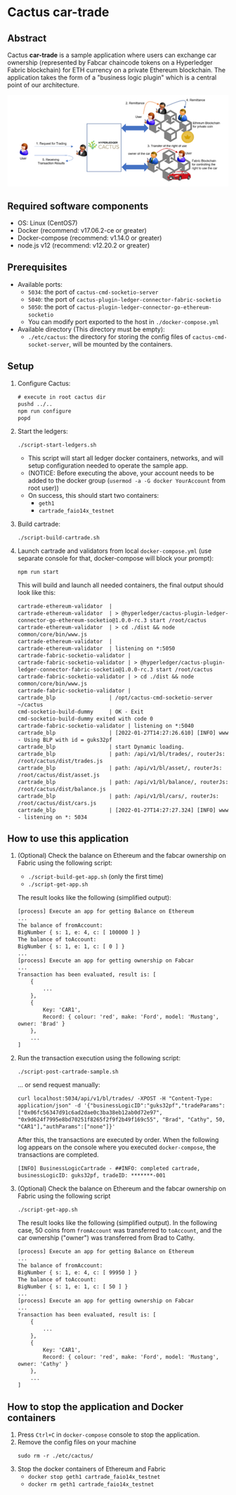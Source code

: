 # Cactus car-trade

## Abstract

Cactus **car-trade** is a sample application where users can exchange car ownership (represented by Fabcar chaincode tokens on a Hyperledger Fabric blockchain) for ETH currency on a private Ethereum blockchain. The application takes the form of a "business logic plugin" which is a central point of our architecture.

![car-trade image](./images/car-trade-image.png)

## Required software components
- OS: Linux (CentOS7)
- Docker (recommend: v17.06.2-ce or greater)
- Docker-compose (recommend: v1.14.0 or greater)
- node.js v12 (recommend: v12.20.2 or greater)

## Prerequisites

- Available ports:
    - `5034`: the port of `cactus-cmd-socketio-server`
    - `5040`: the port of `cactus-plugin-ledger-connector-fabric-socketio`
    - `5050`: the port of `cactus-plugin-ledger-connector-go-ethereum-socketio`
    - You can modify port exported to the host in `./docker-compose.yml`
- Available directory (This directory must be empty):
    - `./etc/cactus`: the directory for storing the config files of `cactus-cmd-socket-server`, will be mounted by the containers.

## Setup
1. Configure Cactus:
    ```
    # execute in root cactus dir
    pushd ../..
    npm run configure
    popd
    ```

1. Start the ledgers:
    ```
    ./script-start-ledgers.sh
    ```
    - This script will start all ledger docker containers, networks, and will setup configuration needed to operate the sample app.
    - (NOTICE: Before executing the above, your account needs to be added to the docker group (`usermod -a -G docker YourAccount` from root user))
    - On success, this should start two containers:
        - `geth1`
        - `cartrade_faio14x_testnet`

1. Build cartrade:
    ```
    ./script-build-cartrade.sh
    ```

1. Launch cartrade and validators from local `docker-compose.yml` (use separate console for that, docker-compose will block your prompt):
    ```
    npm run start
    ```
    This will build and launch all needed containers, the final output should look like this:
    ```
    cartrade-ethereum-validator  |
    cartrade-ethereum-validator  | > @hyperledger/cactus-plugin-ledger-connector-go-ethereum-socketio@1.0.0-rc.3 start /root/cactus
    cartrade-ethereum-validator  | > cd ./dist && node common/core/bin/www.js
    cartrade-ethereum-validator  |
    cartrade-ethereum-validator  | listening on *:5050
    cartrade-fabric-socketio-validator |
    cartrade-fabric-socketio-validator | > @hyperledger/cactus-plugin-ledger-connector-fabric-socketio@1.0.0-rc.3 start /root/cactus
    cartrade-fabric-socketio-validator | > cd ./dist && node common/core/bin/www.js
    cartrade-fabric-socketio-validator |
    cartrade_blp                 | /opt/cactus-cmd-socketio-server ~/cactus
    cmd-socketio-build-dummy     | OK - Exit
    cmd-socketio-build-dummy exited with code 0
    cartrade-fabric-socketio-validator | listening on *:5040
    cartrade_blp                 | [2022-01-27T14:27:26.610] [INFO] www - Using BLP with id = guks32pf
    cartrade_blp                 | start Dynamic loading.
    cartrade_blp                 | path: /api/v1/bl/trades/, routerJs: /root/cactus/dist/trades.js
    cartrade_blp                 | path: /api/v1/bl/asset/, routerJs: /root/cactus/dist/asset.js
    cartrade_blp                 | path: /api/v1/bl/balance/, routerJs: /root/cactus/dist/balance.js
    cartrade_blp                 | path: /api/v1/bl/cars/, routerJs: /root/cactus/dist/cars.js
    cartrade_blp                 | [2022-01-27T14:27:27.324] [INFO] www - listening on *: 5034
    ```

## How to use this application

1. (Optional) Check the balance on Ethereum and the fabcar ownership on Fabric using the following script:
    - `./script-build-get-app.sh` (only the first time)
    - `./script-get-app.sh`

    The result looks like the following (simplified output):
    ```
    [process] Execute an app for getting Balance on Ethereum
    ...
    The balance of fromAccount:
    BigNumber { s: 1, e: 4, c: [ 100000 ] }
    The balance of toAccount:
    BigNumber { s: 1, e: 1, c: [ 0 ] }
    ...
    [process] Execute an app for getting ownership on Fabcar
    ...
    Transaction has been evaluated, result is: [
        {
            ...
        },
        {
            Key: 'CAR1',
            Record: { colour: 'red', make: 'Ford', model: 'Mustang', owner: 'Brad' }
        },
        ...
    ]
    ```
1. Run the transaction execution using the following script:
    ```
    ./script-post-cartrade-sample.sh
    ```
    ... or send request manually:
    ```
    curl localhost:5034/api/v1/bl/trades/ -XPOST -H "Content-Type: application/json" -d '{"businessLogicID":"guks32pf","tradeParams":["0x06fc56347d91c6ad2dae0c3ba38eb12ab0d72e97", "0x9d624f7995e8bd70251f8265f2f9f2b49f169c55", "Brad", "Cathy", 50, "CAR1"],"authParams":["none"]}'
    ```
    After this, the transactions are executed by order. When the following log appears on the console where you executed `docker-compose`, the transactions are completed.
    ```
    [INFO] BusinessLogicCartrade - ##INFO: completed cartrade, businessLogicID: guks32pf, tradeID: *******-001
    ```
1. (Optional) Check the balance on Ethereum and the fabcar ownership on Fabric using the following script
    ```
    ./script-get-app.sh
    ```
    The result looks like the following (simplified output). In the following case, 50 coins from `fromAccount` was transferred to `toAccount`, and the car ownership ("owner") was transferred from Brad to Cathy.
    ```
    [process] Execute an app for getting Balance on Ethereum
    ...
    The balance of fromAccount:
    BigNumber { s: 1, e: 4, c: [ 99950 ] }
    The balance of toAccount:
    BigNumber { s: 1, e: 1, c: [ 50 ] }
    ...
    [process] Execute an app for getting ownership on Fabcar
    ...
    Transaction has been evaluated, result is: [
        {
            ...
        },
        {
            Key: 'CAR1',
            Record: { colour: 'red', make: 'Ford', model: 'Mustang', owner: 'Cathy' }
        },
        ...
    ]
    ```

## How to stop the application and Docker containers

1. Press `Ctrl+C` in `docker-compose` console to stop the application.
1. Remove the config files on your machine
    ```
    sudo rm -r ./etc/cactus/
    ```
1. Stop the docker containers of Ethereum and Fabric
    - `docker stop geth1 cartrade_faio14x_testnet`
    - `docker rm geth1 cartrade_faio14x_testnet`
